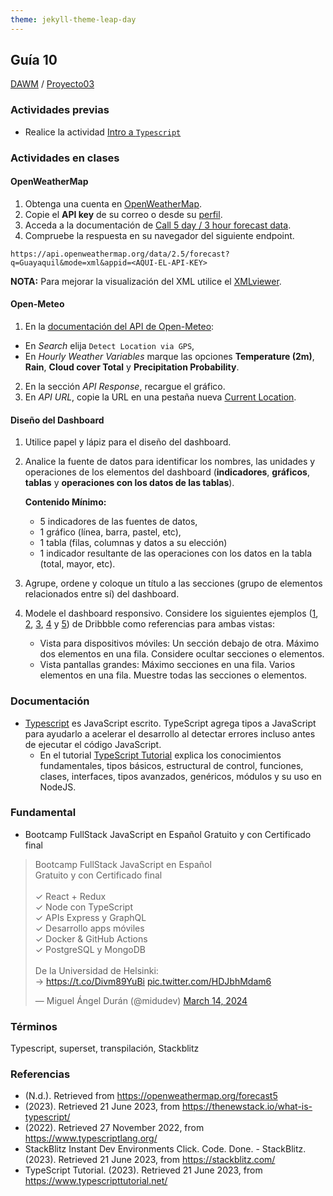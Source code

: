```yaml
---
theme: jekyll-theme-leap-day
---
```


## Guía 10

[DAWM](/DAWM/) / [Proyecto03](/DAWM/proyectos/2024/proyecto03)

### Actividades previas

* Realice la actividad [Intro a `Typescript`](/DAWM/enclases/typescript) 

### Actividades en clases

#### OpenWeatherMap

1. Obtenga una cuenta en [OpenWeatherMap](https://openweathermap.org/). 
2. Copie el **API key** de su correo o desde su [perfil](https://home.openweathermap.org/api_keys).
3. Acceda a la documentación de [Call 5 day / 3 hour forecast data](https://openweathermap.org/forecast5).
4. Compruebe la respuesta en su navegador del siguiente endpoint.

```
https://api.openweathermap.org/data/2.5/forecast?q=Guayaquil&mode=xml&appid=<AQUI-EL-API-KEY>
```

**NOTA:** Para mejorar la visualización del XML utilice el [XMLviewer](https://codebeautify.org/xmlviewer).

#### Open-Meteo

1. En la [documentación del API de Open-Meteo](https://open-meteo.com/en/docs):
  - En _Search_ elija `Detect Location via GPS`,
  - En _Hourly Weather Variables_ marque las opciones **Temperature (2m)**, **Rain**, **Cloud cover Total** y **Precipitation Probability**.
2. En la sección _API Response_, recargue el gráfico.
3. En _API URL_, copie la URL en una pestaña nueva [Current Location](https://api.open-meteo.com/v1/forecast?latitude=-2.1454&longitude=-79.9671&hourly=temperature_2m,precipitation_probability,rain,cloud_cover). 

#### Diseño del Dashboard

1. Utilice papel y lápiz para el diseño del dashboard.
2. Analice la fuente de datos para identificar los nombres, las unidades y operaciones de los elementos del dashboard (**indicadores**, **gráficos**, **tablas** y **operaciones con los datos de las tablas**).

	**Contenido Mínimo:** <br>
  	- 5 indicadores de las fuentes de datos, <br>
  	- 1 gráfico (línea, barra, pastel, etc), <br>
  	- 1 tabla (filas, columnas y datos a su elección) <br>
  	- 1 indicador resultante de las operaciones con los datos en la tabla (total, mayor, etc).

3. Agrupe, ordene y coloque un título a las secciones (grupo de elementos relacionados entre sí) del dashboard. 
4. Modele el dashboard responsivo. Considere los siguientes ejemplos ([1](https://dribbble.com/shots/20316787-Dashboard-Responsive), [2](https://dribbble.com/shots/22541272-Spectra-CRM-dashboard), [3](https://dribbble.com/shots/23711917-Sales-Dashboard-Responsive), [4](https://dribbble.com/shots/23711917-Sales-Dashboard-Responsive) y [5](https://dribbble.com/shots/22895176-Dashboard-responsive-Mobile-Desktop)) de Dribbble como referencias para ambas vistas:
	+ Vista para dispositivos móviles: Un sección debajo de otra. Máximo dos elementos en una fila. Considere ocultar secciones o elementos.
	+ Vista pantallas grandes: Máximo secciones en una fila. Varios elementos en una fila. Muestre todas las secciones o elementos.  


### Documentación

* [Typescript](https://www.typescriptlang.org/) es JavaScript escrito. TypeScript agrega tipos a JavaScript para ayudarlo a acelerar el desarrollo al detectar errores incluso antes de ejecutar el código JavaScript.
	+ En el tutorial [TypeScript Tutorial](https://www.typescripttutorial.net/) explica los conocimientos fundamentales, tipos básicos, estructural de control, funciones, clases, interfaces, tipos avanzados, genéricos, módulos y su uso en NodeJS.

### Fundamental

* Bootcamp FullStack JavaScript en Español Gratuito y con Certificado final

<blockquote class="twitter-tweet"><p lang="ca" dir="ltr">Bootcamp FullStack JavaScript en Español<br>Gratuito y con Certificado final<br><br>✓ React + Redux<br>✓ Node con TypeScript<br>✓ APIs Express y GraphQL<br>✓ Desarrollo apps móviles<br>✓ Docker &amp; GitHub Actions<br>✓ PostgreSQL y MongoDB<br><br>De la Universidad de Helsinki:<br>→ <a href="https://t.co/Divm89YuBi">https://t.co/Divm89YuBi</a> <a href="https://t.co/HDJbhMdam6">pic.twitter.com/HDJbhMdam6</a></p>&mdash; Miguel Ángel Durán (@midudev) <a href="https://twitter.com/midudev/status/1768301655861190958?ref_src=twsrc%5Etfw">March 14, 2024</a></blockquote> <script async src="https://platform.twitter.com/widgets.js" charset="utf-8"></script>

### Términos

Typescript, superset, transpilación, Stackblitz

### Referencias

* (N.d.). Retrieved from https://openweathermap.org/forecast5
* (2023). Retrieved 21 June 2023, from https://thenewstack.io/what-is-typescript/
* (2022). Retrieved 27 November 2022, from https://www.typescriptlang.org/
* StackBlitz Instant Dev Environments Click. Code. Done. - StackBlitz. (2023). Retrieved 21 June 2023, from https://stackblitz.com/
* TypeScript Tutorial. (2023). Retrieved 21 June 2023, from https://www.typescripttutorial.net/
